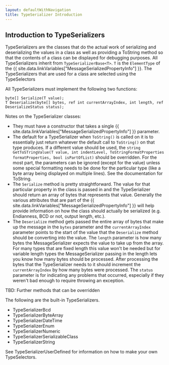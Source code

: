 ```yaml
---
layout: defaultWithNavigation
title: TypeSerializer Introduction
---
```

## Introduction to TypeSerializers

TypeSerializers are the classes that do the actual work of serializing and deserializing the values in a class as well as providing a ToString method
so that the contents of a class can be displayed for debugging purposes.  All TypeSerializers inherit from `TypeSerializerBase<T>`. `T` is the `ElementType` of
the {{ site.data.linkVariables["MessageSerializedPropertyInfo"] }}.  The TypeSerializers that are used for a class are selected using the 
<makeLink link="TypeSelectorIntroduction">TypeSelectors</makeLink>

All TypeSerializers must implement the following two functions:

```charp
byte[] Serialize(T value);
T Deserialize(byte[] bytes, ref int currentArrayIndex, int length, ref DeserializeStatus status);
```

Notes on the TypeSerializer classes:
* They must have a constructor that takes a single {{ site.data.linkVariables["MessageSerializedPropertyInfo"] }} parameter.
* The default for a TypeSerializer when `ToString()` is called on it is to essentially just return whatever the default call to `ToString()` on that type produces.
If a different value should be used, the `string GetToSTringValue(T value, int indentLevel, ToStringFormatProperties formatProperties, bool isPartOfList)` should be overridden.
For the most part, the parameters can be ignored (except for the value) unless some special formatting needs to be done for the particular type (like a byte array being displayed on multiple lines).
See the documentation for <makeLink>ToString</makeLink>.
* The `Serialize` method is pretty straightforward.  The value for that particular property in the class is passed in and the TypeSerializer should return an array of bytes that represents that value.
Generally the various attributes that are part of the {{ site.data.linkVariables["MessageSerializedPropertyInfo"] }} will help provide information on how the class should actually be serialized
(e.g. Endianness, BCD or not, output length, etc.).
* The `Deserialize` method gets passed the entire array of bytes that make up the message in the `bytes` parameter and the `currentArrayIndex` parameter points to the start of the
value that the `Deserialize` method should be converting into the value.  The `length` parameter is how many bytes the MessageSerializer expects the value to take up from the array.
For many types that are fixed length this value won't be needed but for variable length types the MessageSerializer passing in the length lets you know how many bytes should be processed.
After processing the bytes that the TypeSerializer needs to it should increment the `currentArrayIndex` by how many bytes were processed. The `status` parameter is for indicating any
problems that occurred, especially if they weren't bad enough to require throwing an exception.

TBD: Further methods that can be overridden

The following are the built-in TypeSerializers.

* <makeLink>TypeSerializerBcd</makeLink>
* <makeLink>TypeSerializerByteArray</makeLink>
* <makeLink>TypeSerializerDateTime</makeLink>
* <makeLink>TypeSerializerEnum</makeLink>
* <makeLink>TypeSerializerNumeric</makeLink>
* <makeLink>TypeSerializerSerializableClass</makeLink>
* <makeLink>TypeSerializerString</makeLink>

See <makeLink>TypeSerializerUserDefined</makeLink> for information on how to make your own TypeSelectors.
